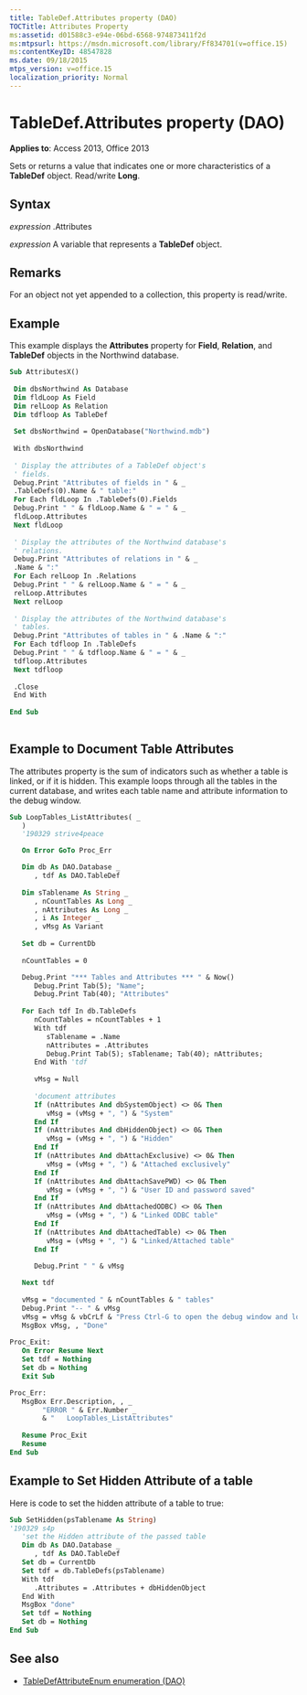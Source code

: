 ```yaml
---
title: TableDef.Attributes property (DAO)
TOCTitle: Attributes Property
ms:assetid: d01588c3-e94e-06bd-6568-974873411f2d
ms:mtpsurl: https://msdn.microsoft.com/library/Ff834701(v=office.15)
ms:contentKeyID: 48547828
ms.date: 09/18/2015
mtps_version: v=office.15
localization_priority: Normal
---
```


# TableDef.Attributes property (DAO)


**Applies to**: Access 2013, Office 2013


Sets or returns a value that indicates one or more characteristics of a **TableDef** object. Read/write **Long**.

## Syntax

*expression* .Attributes

*expression* A variable that represents a **TableDef** object.

## Remarks

For an object not yet appended to a collection, this property is read/write.

## Example

This example displays the **Attributes** property for **Field**, **Relation**, and **TableDef** objects in the Northwind database.

```vb 
Sub AttributesX() 
 
 Dim dbsNorthwind As Database 
 Dim fldLoop As Field 
 Dim relLoop As Relation 
 Dim tdfloop As TableDef 
 
 Set dbsNorthwind = OpenDatabase("Northwind.mdb") 
 
 With dbsNorthwind 
 
 ' Display the attributes of a TableDef object's 
 ' fields. 
 Debug.Print "Attributes of fields in " & _ 
 .TableDefs(0).Name & " table:" 
 For Each fldLoop In .TableDefs(0).Fields 
 Debug.Print " " & fldLoop.Name & " = " & _ 
 fldLoop.Attributes 
 Next fldLoop 
 
 ' Display the attributes of the Northwind database's 
 ' relations. 
 Debug.Print "Attributes of relations in " & _ 
 .Name & ":" 
 For Each relLoop In .Relations 
 Debug.Print " " & relLoop.Name & " = " & _ 
 relLoop.Attributes 
 Next relLoop 
 
 ' Display the attributes of the Northwind database's 
 ' tables. 
 Debug.Print "Attributes of tables in " & .Name & ":" 
 For Each tdfloop In .TableDefs 
 Debug.Print " " & tdfloop.Name & " = " & _ 
 tdfloop.Attributes 
 Next tdfloop 
 
 .Close 
 End With 
 
End Sub 
 
```
## Example to Document Table Attributes

The attributes property is the sum of indicators such as whether a table is linked, or if it is hidden. This example loops through all the tables in the current database, and writes each table name and attribute information to the debug window.

```vb 
Sub LoopTables_ListAttributes( _
   )
   '190329 strive4peace

   On Error GoTo Proc_Err

   Dim db As DAO.Database _
      , tdf As DAO.TableDef
      
   Dim sTablename As String _
      , nCountTables As Long _
      , nAttributes As Long _
      , i As Integer _
      , vMsg As Variant
   
   Set db = CurrentDb
   
   nCountTables = 0

   Debug.Print "*** Tables and Attributes *** " & Now()
      Debug.Print Tab(5); "Name";
      Debug.Print Tab(40); "Attributes"
         
   For Each tdf In db.TableDefs
      nCountTables = nCountTables + 1
      With tdf
         sTablename = .Name
         nAttributes = .Attributes
         Debug.Print Tab(5); sTablename; Tab(40); nAttributes;
      End With 'tdf
      
      vMsg = Null
      
      'document attributes
      If (nAttributes And dbSystemObject) <> 0& Then
         vMsg = (vMsg + ", ") & "System"
      End If
      If (nAttributes And dbHiddenObject) <> 0& Then
         vMsg = (vMsg + ", ") & "Hidden"
      End If
      If (nAttributes And dbAttachExclusive) <> 0& Then
         vMsg = (vMsg + ", ") & "Attached exclusively"
      End If
      If (nAttributes And dbAttachSavePWD) <> 0& Then
         vMsg = (vMsg + ", ") & "User ID and password saved"
      End If
      If (nAttributes And dbAttachedODBC) <> 0& Then
         vMsg = (vMsg + ", ") & "Linked ODBC table"
      End If
      If (nAttributes And dbAttachedTable) <> 0& Then
         vMsg = (vMsg + ", ") & "Linked/Attached table"
      End If

      Debug.Print " " & vMsg
      
   Next tdf
   
   vMsg = "documented " & nCountTables & " tables"
   Debug.Print "-- " & vMsg
   vMsg = vMsg & vbCrLf & "Press Ctrl-G to open the debug window and look at the results"
   MsgBox vMsg, , "Done"
   
Proc_Exit:
   On Error Resume Next
   Set tdf = Nothing
   Set db = Nothing
   Exit Sub

Proc_Err:
   MsgBox Err.Description, , _
        "ERROR " & Err.Number _
        & "   LoopTables_ListAttributes"
   
   Resume Proc_Exit
   Resume
End Sub
```

## Example to Set Hidden Attribute of a table

Here is code to set the hidden attribute of a table to true:

```vb 
Sub SetHidden(psTablename As String)
'190329 s4p
   'set the Hidden attribute of the passed table
   Dim db As DAO.Database _
      , tdf As DAO.TableDef
   Set db = CurrentDb
   Set tdf = db.TableDefs(psTablename)
   With tdf
      .Attributes = .Attributes + dbHiddenObject
   End With
   MsgBox "done"
   Set tdf = Nothing
   Set db = Nothing
End Sub
```

## See also

- [TableDefAttributeEnum enumeration (DAO)](tabledefattributeenum-enumeration-dao.md)

